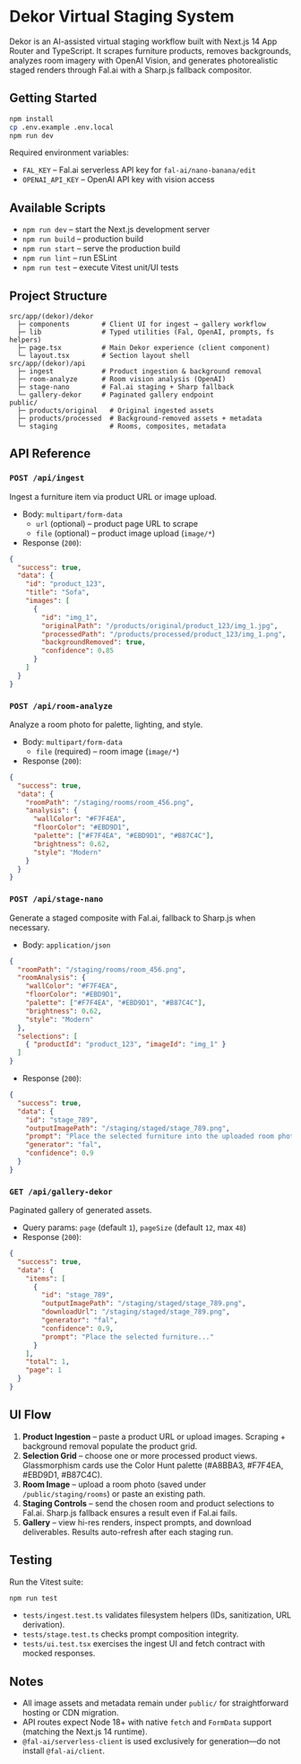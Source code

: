 # Dekor Virtual Staging System

Dekor is an AI-assisted virtual staging workflow built with Next.js 14 App Router and TypeScript. It scrapes furniture products, removes backgrounds, analyzes room imagery with OpenAI Vision, and generates photorealistic staged renders through Fal.ai with a Sharp.js fallback compositor.

## Getting Started

```bash
npm install
cp .env.example .env.local
npm run dev
```

Required environment variables:

- `FAL_KEY` – Fal.ai serverless API key for `fal-ai/nano-banana/edit`
- `OPENAI_API_KEY` – OpenAI API key with vision access

## Available Scripts

- `npm run dev` – start the Next.js development server
- `npm run build` – production build
- `npm run start` – serve the production build
- `npm run lint` – run ESLint
- `npm run test` – execute Vitest unit/UI tests

## Project Structure

```
src/app/(dekor)/dekor
  ├─ components        # Client UI for ingest → gallery workflow
  ├─ lib               # Typed utilities (Fal, OpenAI, prompts, fs helpers)
  ├─ page.tsx          # Main Dekor experience (client component)
  └─ layout.tsx        # Section layout shell
src/app/(dekor)/api
  ├─ ingest            # Product ingestion & background removal
  ├─ room-analyze      # Room vision analysis (OpenAI)
  ├─ stage-nano        # Fal.ai staging + Sharp fallback
  └─ gallery-dekor     # Paginated gallery endpoint
public/
  ├─ products/original   # Original ingested assets
  ├─ products/processed  # Background-removed assets + metadata
  └─ staging             # Rooms, composites, metadata
```

## API Reference

### `POST /api/ingest`
Ingest a furniture item via product URL or image upload.

- Body: `multipart/form-data`
  - `url` (optional) – product page URL to scrape
  - `file` (optional) – product image upload (`image/*`)
- Response (`200`):

```json
{
  "success": true,
  "data": {
    "id": "product_123",
    "title": "Sofa",
    "images": [
      {
        "id": "img_1",
        "originalPath": "/products/original/product_123/img_1.jpg",
        "processedPath": "/products/processed/product_123/img_1.png",
        "backgroundRemoved": true,
        "confidence": 0.85
      }
    ]
  }
}
```

### `POST /api/room-analyze`
Analyze a room photo for palette, lighting, and style.

- Body: `multipart/form-data`
  - `file` (required) – room image (`image/*`)
- Response (`200`):

```json
{
  "success": true,
  "data": {
    "roomPath": "/staging/rooms/room_456.png",
    "analysis": {
      "wallColor": "#F7F4EA",
      "floorColor": "#EBD9D1",
      "palette": ["#F7F4EA", "#EBD9D1", "#B87C4C"],
      "brightness": 0.62,
      "style": "Modern"
    }
  }
}
```

### `POST /api/stage-nano`
Generate a staged composite with Fal.ai, fallback to Sharp.js when necessary.

- Body: `application/json`

```json
{
  "roomPath": "/staging/rooms/room_456.png",
  "roomAnalysis": {
    "wallColor": "#F7F4EA",
    "floorColor": "#EBD9D1",
    "palette": ["#F7F4EA", "#EBD9D1", "#B87C4C"],
    "brightness": 0.62,
    "style": "Modern"
  },
  "selections": [
    { "productId": "product_123", "imageId": "img_1" }
  ]
}
```

- Response (`200`):

```json
{
  "success": true,
  "data": {
    "id": "stage_789",
    "outputImagePath": "/staging/staged/stage_789.png",
    "prompt": "Place the selected furniture into the uploaded room photo...",
    "generator": "fal",
    "confidence": 0.9
  }
}
```

### `GET /api/gallery-dekor`
Paginated gallery of generated assets.

- Query params: `page` (default `1`), `pageSize` (default `12`, max `48`)
- Response (`200`):

```json
{
  "success": true,
  "data": {
    "items": [
      {
        "id": "stage_789",
        "outputImagePath": "/staging/staged/stage_789.png",
        "downloadUrl": "/staging/staged/stage_789.png",
        "generator": "fal",
        "confidence": 0.9,
        "prompt": "Place the selected furniture..."
      }
    ],
    "total": 1,
    "page": 1
  }
}
```

## UI Flow

1. **Product Ingestion** – paste a product URL or upload images. Scraping + background removal populate the product grid.
2. **Selection Grid** – choose one or more processed product views. Glassmorphism cards use the Color Hunt palette (#A8BBA3, #F7F4EA, #EBD9D1, #B87C4C).
3. **Room Image** – upload a room photo (saved under `/public/staging/rooms`) or paste an existing path.
4. **Staging Controls** – send the chosen room and product selections to Fal.ai. Sharp.js fallback ensures a result even if Fal.ai fails.
5. **Gallery** – view hi-res renders, inspect prompts, and download deliverables. Results auto-refresh after each staging run.

## Testing

Run the Vitest suite:

```bash
npm run test
```

- `tests/ingest.test.ts` validates filesystem helpers (IDs, sanitization, URL derivation).
- `tests/stage.test.ts` checks prompt composition integrity.
- `tests/ui.test.tsx` exercises the ingest UI and fetch contract with mocked responses.

## Notes

- All image assets and metadata remain under `public/` for straightforward hosting or CDN migration.
- API routes expect Node 18+ with native `fetch` and `FormData` support (matching the Next.js 14 runtime).
- `@fal-ai/serverless-client` is used exclusively for generation—do not install `@fal-ai/client`.
